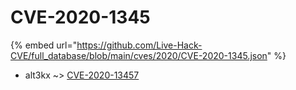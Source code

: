 # CVE-2020-1345
{% embed url="https://github.com/Live-Hack-CVE/full_database/blob/main/cves/2020/CVE-2020-1345.json" %}

* alt3kx ~> [CVE-2020-13457](https://www.alice-snow.ru/2020/database/cve-2020-1345/cve-2020-13457-alt3kx)